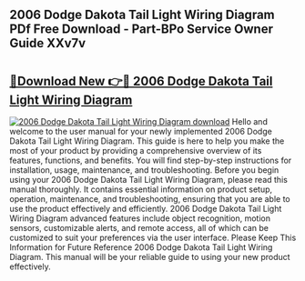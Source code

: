 ## 2006 Dodge Dakota Tail Light Wiring Diagram PDf Free Download - Part-BPo Service Owner Guide XXv7v

# <h2><a href="http://dfh8n7v.blite.top/?on=2006+Dodge+Dakota+Tail+Light+Wiring+Diagram">🔗Download New 👉🔴 2006 Dodge Dakota Tail Light Wiring Diagram</a></h2>

[![2006 Dodge Dakota Tail Light Wiring Diagram download](https://i.imgur.com/lujVjoI.png)](http://dfh8n7v.blite.top/?on=2006+Dodge+Dakota+Tail+Light+Wiring+Diagram)
Hello and welcome to the user manual for your newly implemented 2006 Dodge Dakota Tail Light Wiring Diagram. This guide is here to help you make the most of your product by providing a comprehensive overview of its features, functions, and benefits. You will find step-by-step instructions for installation, usage, maintenance, and troubleshooting. Before you begin using your 2006 Dodge Dakota Tail Light Wiring Diagram, please read this manual thoroughly. It contains essential information on product setup, operation, maintenance, and troubleshooting, ensuring that you are able to use the product effectively and efficiently. 2006 Dodge Dakota Tail Light Wiring Diagram advanced features include object recognition, motion sensors, customizable alerts, and remote access, all of which can be customized to suit your preferences via the user interface. Please Keep This Information for Future Reference 2006 Dodge Dakota Tail Light Wiring Diagram. This manual will be your reliable guide to using your new product effectively.
